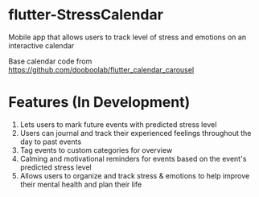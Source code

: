 # flutter-StressCalendar

Mobile app that allows users to track level of stress and emotions on an interactive calendar

Base calendar code from https://github.com/dooboolab/flutter_calendar_carousel

# Features (In Development)
1. Lets users to mark future events with predicted stress level
2. Users can journal and track their experienced feelings throughout the day to past events
3. Tag events to custom categories for overview
4. Calming and motivational reminders for events based on the event's predicted stress level
5. Allows users to organize and track stress & emotions to help improve their mental health and plan their life
